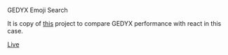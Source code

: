 GEDYX Emoji Search

It is copy of [this](https://github.com/ahfarmer/emoji-search) project to compare GEDYX performance with react in this case.

[Live](https://emojis.jsmvca.xyz) 
